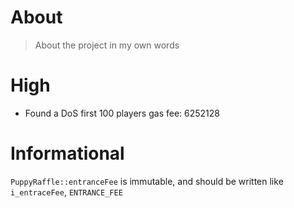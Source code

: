 # About

>About the project in my own words


# High
- Found a DoS
 first 100 players gas fee: 6252128

# Informational

 `PuppyRaffle::entranceFee` is immutable, and should be written like
 `i_entraceFee`, `ENTRANCE_FEE`  
